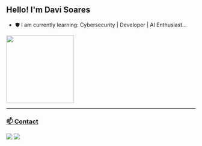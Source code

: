 ## Hello! I'm Davi Soares

- 🛡 I am currently learning: Cybersecurity | Developer | AI Enthusiast...

<div>
<a href="https://github.com/eduxcode">
<!-- <img height="180em" src="https://github-readme-stats.vercel.app/api?username=eduxcode&theme=dark&show_icons=true"> -->
<img height="180em" src="https://github-readme-stats.vercel.app/api/top-langs/?username=eduxcode&layout=compact&theme=chartreuse-dark">

 <!--  <img src="https://github-readme-stats.vercel.app/api/pin/?username=eduxcode&repo=skills-secure-repository-supply-chain&theme=chartreuse-dark" /> -->

</div>

  ---
<!--
### 🛠️ Technologies

<div style="display: flex;">
  <img align="center" alt="Edu-Python" height="30" width="40" src="https://raw.githubusercontent.com/devicons/devicon/master/icons/python/python-original.svg">
  <img align="center" alt="Edu-Golang" height="30" width="40" src="https://raw.githubusercontent.com/devicons/devicon/master/icons/go/go-original.svg">
  <img align="center" alt="Edu-Linux" height="30" width="40" src="https://raw.githubusercontent.com/devicons/devicon/master/icons/linux/linux-original.svg">
  <img align="center" alt="Edu-Docker" height="30" width="40" src="https://raw.githubusercontent.com/devicons/devicon/master/icons/docker/docker-original.svg">
</div>
-->

### 📫 Contact

<a href="mailto:eduxcode@outlook.com"><img src="https://img.shields.io/badge/-Email-%23333?style=for-the-badge&logo=gmail&logoColor=white" target="_blank"></a>
<a href="https://www.linkedin.com/in/davicode/" target="_blank"><img src="https://img.shields.io/badge/-LinkedIn-%230077B5?style=for-the-badge&logo=linkedin&logoColor=white" target="_blank"></a>
